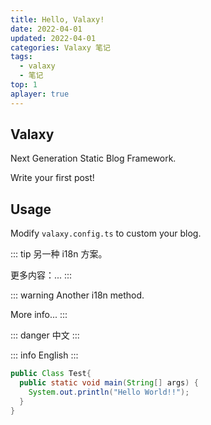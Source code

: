 ```yaml
---
title: Hello, Valaxy!
date: 2022-04-01
updated: 2022-04-01
categories: Valaxy 笔记
tags:
  - valaxy
  - 笔记
top: 1
aplayer: true
---
```


## Valaxy

Next Generation Static Blog Framework.

Write your first post!

## Usage

Modify `valaxy.config.ts` to custom your blog.


::: tip
另一种 i18n 方案。

更多内容：...
:::

::: warning
Another i18n method.

More info...
:::

::: danger
中文
:::

::: info
English
:::

<meting-js
 id="22736708"
 server="netease"
 type="song"
 theme="#C20C0C">
</meting-js>


``` java
public Class Test{
  public static void main(String[] args) {
    System.out.println("Hello World!!");
  }
}
```
